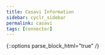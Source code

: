 ```yaml
---
title: Casavi Information
sidebar: cyclr_sidebar
permalink: casavi
tags: [connector]
---
```

{::options parse_block_html="true" /}

